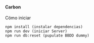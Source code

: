 #### Carbon

Cömo iniciar

```
npm install (instalar dependencias)
npm run dev (iniciar Server)
npm run db:reset (pupulate BBDD dummy)
```

